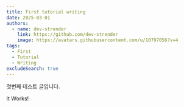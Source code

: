 ```yaml
---
title: First tutorial writing
date: 2025-03-01
authors:
  - name: dev-strender
    link: https://github.com/dev-strender
    image: https://avatars.githubusercontent.com/u/10797056?v=4
tags:
  - First
  - Tutorial
  - Writing
excludeSearch: true
---
```


첫번째 테스트 글입니다.

It Works!
